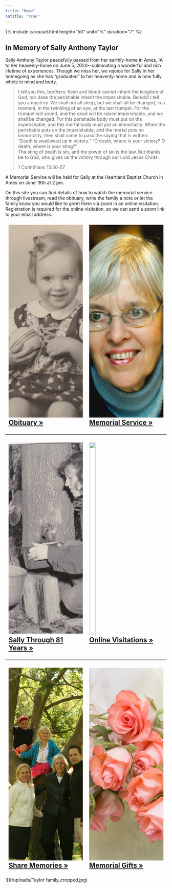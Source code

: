 ```yaml
---
title: "Home"
notitle: "true"
---
```


{% include carousel.html height="50" unit="%" duration="7" %}

## In Memory of Sally Anthony Taylor

Sally Anthony Taylor peacefully passed from her earthly-home in Ames, IA to her heavenly-home on June 5, 2020--culminating a wonderful and rich lifetime of experiences.   Though we miss her, we rejoice for Sally in her homegoing as she has “graduated” to her heavenly-home and is now fully whole in mind and body.  

>I tell you this, brothers: flesh and blood cannot inherit the kingdom of God, nor does the perishable inherit the imperishable. Behold! I tell you a mystery. We shall not all sleep, but we shall all be changed, in a moment, in the twinkling of an eye, at the last trumpet. For the trumpet will sound, and the dead will be raised imperishable, and we shall be changed. For this perishable body must put on the imperishable, and this mortal body must put on immortality. When the perishable puts on the imperishable, and the mortal puts on immortality, then shall come to pass the saying that is written:  
>“Death is swallowed up in victory.”  “O death, where is your victory?  O death, where is your sting?”  
The sting of death is sin, and the power of sin is the law. But thanks be to God, who gives us the victory through our Lord Jesus Christ.
>
>1 Corinthians 15:50-57


A Memorial Service will be held for Sally at the Heartland Baptist Church in Ames on June 19th at 2 pm. 

On this site you can find details of how to watch the memorial service through livestream, read the obituary, write the family a note or let the family know you would like to greet them via zoom in an online visitation. Registration is required for the online visitation, so we can send a zoom link to your email address.

<div style="display: flex;">
<div style="flex-basis: 100%; padding: 10px">
<a href="/obituary">
<img src="/uploads/(1a) 5_square.jpg" style="height: 600px; width: max-content; object-fit: cover;">
<h2 style="margin: 0;" id="obituary">Obituary »</h2>
</a>
</div>
<hr>
<div style="flex-basis: 100%; padding: 10px">
<a href="/memorial-service">
<img src="/uploads/Taylor_Sally_6_5_2020.jpg" style="height: 600px; width: max-content; object-fit: cover;">
<h2 style="margin: 0;" id="memorial-service">Memorial Service »</h2>
</a>
</div>
</div>
<hr>
<div style="display: flex;">
<div style="flex-basis: 100%; padding: 10px">
<a href="/sally-through-81-years">
<img src="/uploads/(1a) 8.jpg" style="height: 600px; width: max-content; object-fit: cover;">
<h2 style="margin: 0;" id="sally-through-81-years">Sally Through 81 Years »</h2>
</a>
</div>
<hr>
<div style="flex-basis: 100%; padding: 10px">
<a href="/online-visitations">
<img src="/uploads/IMG_9838.JPG" style="height: 600px; width: max-content; object-fit: cover;">
<h2 style="margin: 0;" id="online-visitations">Online Visitations »</h2>
</a>
</div>
</div>
<hr>
<div style="display: flex;">
<div style="flex-basis: 100%; padding: 10px">
<a href="/share-memories">
<img src="/uploads/IMG_8048.JPG" style="height: 600px; width: max-content; object-fit: cover;">
<h2 style="margin: 0;" id="share-memories">Share Memories »</h2>
</a>
</div>
<hr>
<div style="flex-basis: 100%; padding: 10px">
<a href="/memorial-gifts">
<img src="/uploads/flower-4721524_1920.jpg" style="height: 600px; width: max-content; object-fit: cover;">
<h2 style="margin: 0;" id="memorial-gifts">Memorial Gifts »</h2>
</a>
</div>
</div>

![](/uploads/Taylor family_cropped.jpg)
